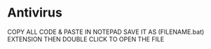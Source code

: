 # Antivirus 
COPY ALL CODE & PASTE IN NOTEPAD
SAVE IT AS (FILENAME.bat) EXTENSION
THEN DOUBLE CLICK TO OPEN THE FILE 
